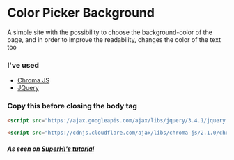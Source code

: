 # Color Picker Background
 A simple site with the possibility to choose the background-color of the page, and in order to improve the readability, changes the color of the text too

### I've used
- [Chroma JS](https://cdnjs.cloudflare.com/ajax/libs/chroma-js/2.1.0/chroma.min.js)
- [JQuery](https://ajax.googleapis.com/ajax/libs/jquery/3.4.1/jquery.min.js)

### Copy this before closing the body tag

```html
<script src="https://ajax.googleapis.com/ajax/libs/jquery/3.4.1/jquery.min.js"></script>

<script src="https://cdnjs.cloudflare.com/ajax/libs/chroma-js/2.1.0/chroma.min.js"></script>
```

##### As seen on [SuperHI's tutorial](https://www.superhi.com/library/topics/code?type=TUTORIAL)